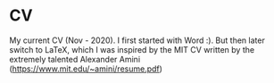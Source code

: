 # CV

My current CV (Nov - 2020). I first started with Word :). But then later switch to LaTeX, which I was inspired by the MIT CV written by the extremely talented Alexander Amini (https://www.mit.edu/~amini/resume.pdf)
